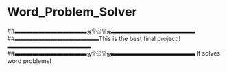 # Word_Problem_Solver
##▬▬▬▬▬▬▬▬▬▬▬▬ஜ۩۞۩ஜ▬▬▬▬▬▬▬▬▬▬▬▬▬▬
##▬▬▬▬▬▬▬▬▬▬▬▬▬▬This is the best final project!! ▬▬▬▬▬▬▬▬▬▬▬▬▬▬
##▬▬▬▬▬▬▬▬▬▬▬▬ஜ۩۞۩ஜ▬▬▬▬▬▬▬▬▬▬▬▬▬▬﻿
It solves word problems!
